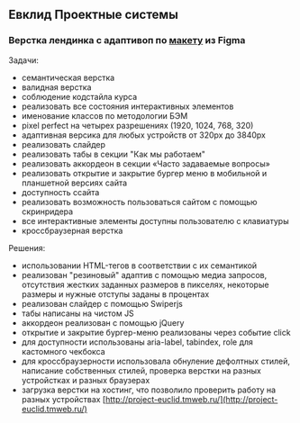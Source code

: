 ## Евклид Проектные системы

### Верстка лендинка с адаптивоп по [макету](https://www.figma.com/file/ZxkTTtTw6dewjwiFnirCv6/Cld-Copy?node-id=160%3A1052) из Figma

Задачи:
+ семантическая верстка
+ валидная верстка
+ соблюдение кодстайла курса
+ реализовать все состояния интерактивных элементов
+ именование классов по методологии БЭМ
+ pixel perfect на четырех разрешениях (1920, 1024, 768, 320)
+ адаптивная версика для любых устройств от 320px до 3840px
+ реализовать слайдер
+ реализовать табы в секции "Как мы работаем"
+ реализовать аккордеон в секции «Часто задаваемые вопросы»
+ реализовать открытие и закрытие бургер меню в мобильной и планшетной версиях сайта
+ доступность ссайта
+ реализовать возможность пользоваться сайтом с помощью скринридера 
+ все интерактивные элементы доступны пользователю с клавиатуры
+ кроссбраузерная верстка

Решения: 
+ использовании HTML-тегов в соответствии с их семантикой
+ реализован "резиновый" адаптив с помощью медиа запросов, отсутствия жестких заданных размеров в пикселях, некоторые размеры и нужные отступы заданы в процентах
+ реализован слайдер с помощью Swiperjs
+ табы написаны на чистом JS
+ аккордеон реализован с помощью jQuery 
+ открытие и закрытие бургер-меню реализованы через событие click
+ для доступности использованы aria-label, tabindex, role для кастомного чекбокса
+ для кроссбраузерности использовала обнуление дефолтных стилей, написание собственных стилей, проверка верстки на разных устройстках и разных браузерах
+ загрузка верстки на хостинг, что позволило проверить работу на разных устройствах [http://project-euclid.tmweb.ru/](http://project-euclid.tmweb.ru/)
